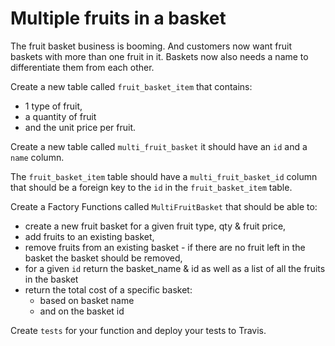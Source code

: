 # Multiple fruits in a basket

The fruit basket business is booming. And customers now want fruit baskets with more than one fruit in it. 
Baskets now also needs a name to differentiate them from each other.

Create a new table called `fruit_basket_item` that contains:

* 1 type of fruit, 
* a quantity of fruit 
* and the unit price per fruit.

Create a new table called `multi_fruit_basket` it should have an `id` and a `name` column.

The `fruit_basket_item` table should have a `multi_fruit_basket_id` column that should be a foreign key to the `id` in the `fruit_basket_item` table.

Create a Factory Functions called `MultiFruitBasket` that should be able to:

* create a new fruit basket for a given fruit type, qty & fruit price,
* add fruits to an existing basket,
* remove fruits from an existing basket - if there are no fruit left in the basket the basket should be removed,
* for a given `id` return the basket_name & id as well as a list of all the fruits in the basket
* return the total cost of a specific basket:
	* based on basket name
	* and on the basket id

Create `tests` for your function and deploy your tests to Travis.
